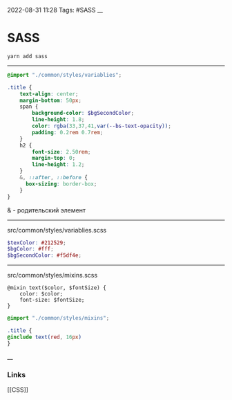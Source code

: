 2022-08-31 11:28
Tags: #SASS
__
# SASS
`yarn add sass`

---
```scss
@import "./common/styles/variablies";

.title {  
    text-align: center;  
    margin-bottom: 50px;  
    span {  
        background-color: $bgSecondColor;  
        line-height: 1.8;   
        color: rgba(33,37,41,var(--bs-text-opacity));  
        padding: 0.2rem 0.7rem;  
    }  
    h2 {  
        font-size: 2.50rem;  
        margin-top: 0;  
        line-height: 1.2;  
    }
    &, ::after, ::before {  
	  box-sizing: border-box;  
	}  
}
```
& - родительский элемент

---
src/common/styles/variablies.scss
```scss
$texColor: #212529;  
$bgColor: #fff;  
$bgSecondColor: #f5df4e;
```
---
src/common/styles/mixins.scss
```sccs
@mixin text($color, $fontSize) {
	color: $color;
	font-size: $fontSize;
}
```
```scss
@import "./common/styles/mixins";

.title {
@include text(red, 16px)
}
```
__
### Links
[[CSS]]